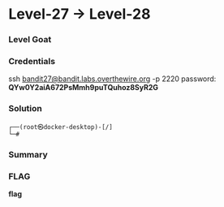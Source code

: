 # Level-27 -> Level-28

### Level Goat

### Credentials
ssh bandit27@bandit.labs.overthewire.org -p 2220
password: **QYw0Y2aiA672PsMmh9puTQuhoz8SyR2G**
### Solution
```shell
┌──(root㉿docker-desktop)-[/]
└─#
```
### Summary

### FLAG
**flag** 